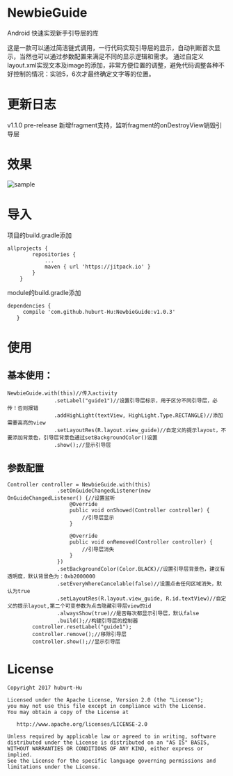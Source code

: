 # NewbieGuide
Android 快速实现新手引导层的库

这是一款可以通过简洁链式调用，一行代码实现引导层的显示，自动判断首次显示，当然也可以通过参数配置来满足不同的显示逻辑和需求。
通过自定义layout.xml实现文本及image的添加，非常方便位置的调整，避免代码调整各种不好控制的情况：实验5，6次才最终确定文字等的位置。

# 更新日志

v1.1.0 pre-release 新增fragment支持，监听fragment的onDestroyView销毁引导层


# 效果

![sample](https://github.com/huburt-Hu/NewbieGuide/raw/master/screenshoot/device-2017-08-09-161703.png)  

# 导入

项目的build.gradle添加
```
allprojects {
		repositories {
			...
			maven { url 'https://jitpack.io' }
		}
	}
 ```

 module的build.gradle添加
 ```
 dependencies {
	  compile 'com.github.huburt-Hu:NewbieGuide:v1.0.3'
	}
 ```

# 使用

 ## 基本使用：
 ```
NewbieGuide.with(this)//传入activity
                .setLabel("guide1")//设置引导层标示，用于区分不同引导层，必传！否则报错
                .addHighLight(textView, HighLight.Type.RECTANGLE)//添加需要高亮的view
                .setLayoutRes(R.layout.view_guide)//自定义的提示layout，不要添加背景色，引导层背景色通过setBackgroundColor()设置
                .show();//显示引导层
 ```
## 参数配置
```
Controller controller = NewbieGuide.with(this)
                .setOnGuideChangedListener(new OnGuideChangedListener() {//设置监听
                    @Override
                    public void onShowed(Controller controller) {
                        //引导层显示
                    }

                    @Override
                    public void onRemoved(Controller controller) {
                        //引导层消失
                    }
                })
                .setBackgroundColor(Color.BLACK)//设置引导层背景色，建议有透明度，默认背景色为：0xb2000000
                .setEveryWhereCancelable(false)//设置点击任何区域消失，默认为true
                .setLayoutRes(R.layout.view_guide, R.id.textView)//自定义的提示layout,第二个可变参数为点击隐藏引导层view的id
                .alwaysShow(true)//是否每次都显示引导层，默认false
                .build();//构建引导层的控制器
        controller.resetLabel("guide1");
        controller.remove();//移除引导层
        controller.show();//显示引导层
```

# License

 ```
 Copyright 2017 huburt-Hu

Licensed under the Apache License, Version 2.0 (the "License");
you may not use this file except in compliance with the License.
You may obtain a copy of the License at

    http://www.apache.org/licenses/LICENSE-2.0

Unless required by applicable law or agreed to in writing, software
distributed under the License is distributed on an "AS IS" BASIS,
WITHOUT WARRANTIES OR CONDITIONS OF ANY KIND, either express or implied.
See the License for the specific language governing permissions and
limitations under the License.
```
